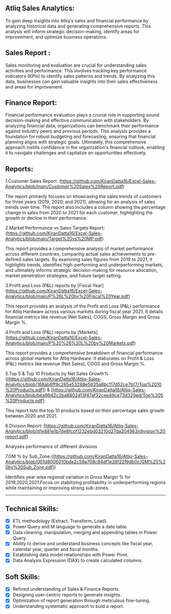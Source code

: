 Atliq Sales Analytics:
-------------------------------------------------------
To gain deep insights into Atliq's sales and financial performance by analyzing historical data and generating comprehensive reports. This analysis will inform strategic decision-making, identify areas for improvement, and optimize business operations.

## Sales Report :

Sales monitoring and evaluation are crucial for understanding sales activities and performance. This involves tracking key performance indicators (KPIs) to identify sales patterns and trends. By analyzing this data, businesses can gain valuable insights into their sales effectiveness and areas for improvement.

## Finance Report:

Financial performance evaluation plays a crucial role in supporting sound decision-making and effective communication with stakeholders. By analyzing financial data, organizations can benchmark their performance against industry peers and previous periods. This analysis provides a foundation for robust budgeting and forecasting, ensuring that financial planning aligns with strategic goals. Ultimately, this comprehensive approach instills confidence in the organization's financial outlook, enabling it to navigate challenges and capitalize on opportunities effectively.

Reports:
--------------------------------------------------------------------------------

1.Customer Sales Report: (https://github.com/KiranDatta16/Excel-Sales-Analytics/blob/main/Customer%20Sales%20Report.pdf)

The report primarily focuses on showcasing the sales trends of customers for three years (2019, 2020, and 2021), allowing for an analysis of sales trends over time. The report also includes a column showing the percentage change in sales from 2020 to 2021 for each customer, highlighting the growth or decline in their performance.

2.Market Performance vs Sales Targets Report: (https://github.com/KiranDatta16/Excel-Sales-Analytics/blob/main/Target%20vs%20MP.pdf)

This report provides a comprehensive analysis of market performance across different countries, comparing actual sales achievements to pre-defined sales targets. By examining sales figures from 2019 to 2021, it highlights trends, identifies high-performing and underperforming markets, and ultimately informs strategic decision-making for resource allocation, market penetration strategies, and future target setting.

3.Profit and Loss (P&L) reports by [Fiscal Year] (https://github.com/KiranDatta16/Excel-Sales-Analytics/blob/main/P%26L%20by%20Fiscal%20Year.pdf)

This report provides an analysis of the Profit and Loss (P&L) performance for Atliq Hardware across various markets during fiscal year 2021. It details financial metrics like revenue (Net Sales), COGS, Gross Margin and Gross Margin %. 

4.Profit and Loss (P&L) reports by [Markets] (https://github.com/KiranDatta16/Excel-Sales-Analytics/blob/main/P%20%26%20L%20by%20Markets.pdf)

This report provides a comprehensive breakdown of financial performance across global markets for Atliq Hardware. It elaborates on Profit & Loss (P&L) metrics like revenue (Net Sales), COGS and Gross Margin %. 

5.Top 5 & Top 10 Products by Net Sales Growth% ([https://github.com/KiranDatta16/Atliq-Sales-Analytics/blob/168ab6ff9c265e53288e5635a8bc117d52ce7bf7/Top%2010%20Products.pdf]) & [https://github.com/KiranDatta16/Atliq-Sales-Analytics/blob/bea9942c2ba8802d13f47af32cee49ce73d329ed/Top%205%20Products.pdf]:

This report lists the top 10 products based on their percentage sales growth between 2020 and 2021.

6.Division Report: [https://github.com/KiranDatta16/Atliq-Sales-Analytics/blob/d1e881e1b7de8fccf1232ebd03210d27da204963/division%20report.pdf]

Analyses performance of different divisions

7.GM % by Sub_Zone:([https://github.com/KiranDatta16/Atliq-Sales-Analytics/blob/001d8006010bde2c58a708c84df1e28f22f9db0c/GM%25%20by%20Sub_Zone.pdf])

Identifies year wise regional variation in Gross Margin % for 2019,2020,2021.Focus on stabilizing profitability in underperforming regions while maintaining or improving strong sub-zones.


--------------------------------------------------------------
## Technical Skills:
- [x]	ETL methodology (Extract, Transform, Load).
- [x]	Power Query and M language to generate a date table.
- [x]	Data cleaning, manipulation, merging and appending tables in Power Query.
- [x]	Ability to derive and understand business concepts like fiscal year, calendar year, quarter and fiscal months.
- [x]	Establishing data model relationships with Power Pivot.
- [x]	Data Analysis Expression (DAX) to create calculated columns.

## Soft Skills:
- [x]	Refined understanding of Sales & Finance Reports.
- [x]	Designing user-centric reports to generate insights.
- [x]	Optimization of report generation through meticulous fine-tuning.
- [x]	Understanding systematic approach to buld a report.
